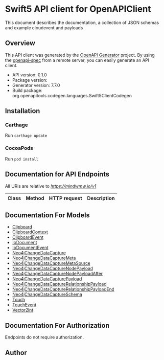 # Swift5 API client for OpenAPIClient

This document describes the documentation, a collection of JSON schemas and example cloudevent and payloads

## Overview
This API client was generated by the [OpenAPI Generator](https://openapi-generator.tech) project.  By using the [openapi-spec](https://github.com/OAI/OpenAPI-Specification) from a remote server, you can easily generate an API client.

- API version: 0.1.0
- Package version: 
- Generator version: 7.7.0
- Build package: org.openapitools.codegen.languages.Swift5ClientCodegen

## Installation

### Carthage

Run `carthage update`

### CocoaPods

Run `pod install`

## Documentation for API Endpoints

All URIs are relative to *https://mindwmw.io/v1*

Class | Method | HTTP request | Description
------------ | ------------- | ------------- | -------------


## Documentation For Models

 - [Clipboard](docs/Clipboard.md)
 - [ClipboardContext](docs/ClipboardContext.md)
 - [ClipboardEvent](docs/ClipboardEvent.md)
 - [IoDocument](docs/IoDocument.md)
 - [IoDocumentEvent](docs/IoDocumentEvent.md)
 - [Neo4jChangeDataCapture](docs/Neo4jChangeDataCapture.md)
 - [Neo4jChangeDataCaptureMeta](docs/Neo4jChangeDataCaptureMeta.md)
 - [Neo4jChangeDataCaptureMetaSource](docs/Neo4jChangeDataCaptureMetaSource.md)
 - [Neo4jChangeDataCaptureNodePayload](docs/Neo4jChangeDataCaptureNodePayload.md)
 - [Neo4jChangeDataCaptureNodePayloadAfter](docs/Neo4jChangeDataCaptureNodePayloadAfter.md)
 - [Neo4jChangeDataCapturePayload](docs/Neo4jChangeDataCapturePayload.md)
 - [Neo4jChangeDataCaptureRelationshipPayload](docs/Neo4jChangeDataCaptureRelationshipPayload.md)
 - [Neo4jChangeDataCaptureRelationshipPayloadEnd](docs/Neo4jChangeDataCaptureRelationshipPayloadEnd.md)
 - [Neo4jChangeDataCaptureSchema](docs/Neo4jChangeDataCaptureSchema.md)
 - [Touch](docs/Touch.md)
 - [TouchEvent](docs/TouchEvent.md)
 - [Vector2int](docs/Vector2int.md)


<a id="documentation-for-authorization"></a>
## Documentation For Authorization

Endpoints do not require authorization.


## Author


